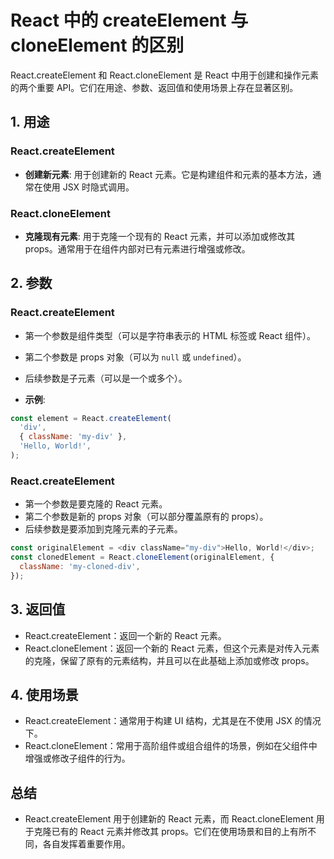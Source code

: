 # React 中的 createElement 与 cloneElement 的区别

React.createElement 和 React.cloneElement 是 React 中用于创建和操作元素的两个重要 API。它们在用途、参数、返回值和使用场景上存在显著区别。

## 1. 用途

### React.createElement

- **创建新元素**: 用于创建新的 React 元素。它是构建组件和元素的基本方法，通常在使用 JSX 时隐式调用。

### React.cloneElement

- **克隆现有元素**: 用于克隆一个现有的 React 元素，并可以添加或修改其 props。通常用于在组件内部对已有元素进行增强或修改。

## 2. 参数

### React.createElement

- 第一个参数是组件类型（可以是字符串表示的 HTML 标签或 React 组件）。
- 第二个参数是 props 对象（可以为 `null` 或 `undefined`）。
- 后续参数是子元素（可以是一个或多个）。

- **示例**:

```js
const element = React.createElement(
  'div',
  { className: 'my-div' },
  'Hello, World!',
);
```

### React.createElement

- 第一个参数是要克隆的 React 元素。
- 第二个参数是新的 props 对象（可以部分覆盖原有的 props）。
- 后续参数是要添加到克隆元素的子元素。

```js
const originalElement = <div className="my-div">Hello, World!</div>;
const clonedElement = React.cloneElement(originalElement, {
  className: 'my-cloned-div',
});
```

## 3. 返回值

- React.createElement：返回一个新的 React 元素。
- React.cloneElement：返回一个新的 React 元素，但这个元素是对传入元素的克隆，保留了原有的元素结构，并且可以在此基础上添加或修改 props。

## 4. 使用场景

- React.createElement：通常用于构建 UI 结构，尤其是在不使用 JSX 的情况下。
- React.cloneElement：常用于高阶组件或组合组件的场景，例如在父组件中增强或修改子组件的行为。

## 总结

- React.createElement 用于创建新的 React 元素，而 React.cloneElement 用于克隆已有的 React 元素并修改其 props。它们在使用场景和目的上有所不同，各自发挥着重要作用。
